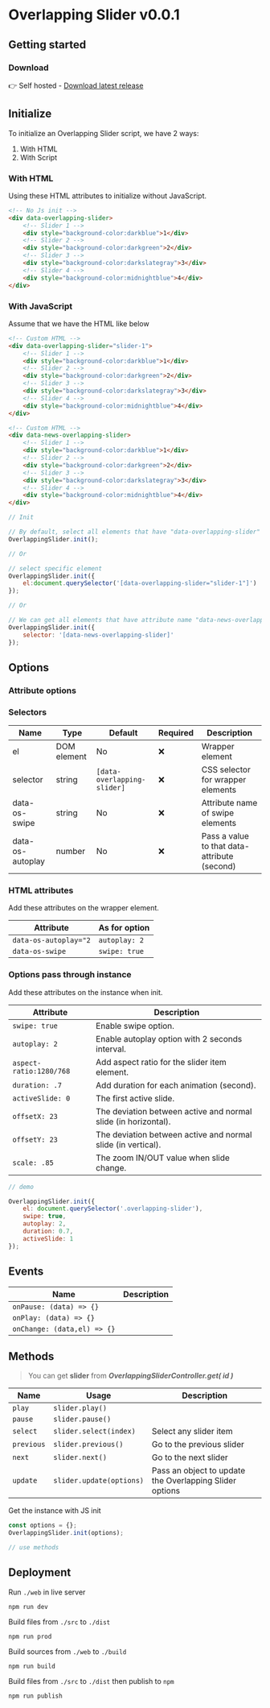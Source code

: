 # Overlapping Slider v0.0.1

## Getting started

### Download

👉 Self hosted - [Download latest release](https://github.com/viivue/easy-tab-accordion/releases/latest)

## Initialize

To initialize an Overlapping Slider script, we have 2 ways:

1. With HTML
2. With Script

### With HTML

Using these HTML attributes to initialize without JavaScript.

```html
<!-- No Js init -->
<div data-overlapping-slider>
    <!-- Slider 1 -->
    <div style="background-color:darkblue">1</div>
    <!-- Slider 2 -->
    <div style="background-color:darkgreen">2</div>
    <!-- Slider 3 -->
    <div style="background-color:darkslategray">3</div>
    <!-- Slider 4 -->
    <div style="background-color:midnightblue">4</div>
</div>
```

### With JavaScript

Assume that we have the HTML like below

```html
<!-- Custom HTML -->
<div data-overlapping-slider="slider-1">
    <!-- Slider 1 -->
    <div style="background-color:darkblue">1</div>
    <!-- Slider 2 -->
    <div style="background-color:darkgreen">2</div>
    <!-- Slider 3 -->
    <div style="background-color:darkslategray">3</div>
    <!-- Slider 4 -->
    <div style="background-color:midnightblue">4</div>
</div>

<!-- Custom HTML -->
<div data-news-overlapping-slider>
    <!-- Slider 1 -->
    <div style="background-color:darkblue">1</div>
    <!-- Slider 2 -->
    <div style="background-color:darkgreen">2</div>
    <!-- Slider 3 -->
    <div style="background-color:darkslategray">3</div>
    <!-- Slider 4 -->
    <div style="background-color:midnightblue">4</div>
</div>
```

```js
// Init

// By default, select all elements that have "data-overlapping-slider" attribute (default name)
OverlappingSlider.init();

// Or

// select specific element
OverlappingSlider.init({
    el:document.querySelector('[data-overlapping-slider="slider-1"]')
});

// Or

// We can get all elements that have attribute name "data-news-overlapping-slider"
OverlappingSlider.init({
    selector: '[data-news-overlapping-slider]'
});
```

## Options

### Attribute options

### Selectors

| Name             | Type        | Default                     | Required | Description                                  |
|------------------|-------------|-----------------------------|----------|----------------------------------------------|
| el               | DOM element | No                          | ❌        | Wrapper element                              |
| selector         | string      | `[data-overlapping-slider]` | ❌        | CSS selector for wrapper elements            |
| data-os-swipe    | string      | No                          | ❌        | Attribute name of swipe elements             |
| data-os-autoplay | number      | No                          | ❌        | Pass a value to that data-attribute (second) |


### HTML attributes

Add these attributes on the wrapper element.

| Attribute              | As for option | 
|------------------------|---------------|
| `data-os-autoplay="2`  | `autoplay: 2` |
| `data-os-swipe`        | `swipe: true` | 

### Options pass through instance

Add these attributes on the instance when init.

| Attribute               | Description                                                    | 
|-------------------------|----------------------------------------------------------------|
| `swipe: true`           | Enable swipe option.                                           |
| `autoplay: 2`           | Enable autoplay option with 2 seconds interval.                |
| `aspect-ratio:1280/768` | Add aspect ratio for the slider item element.                  |
| `duration: .7`          | Add duration for each animation (second).                      | 
| `activeSlide: 0`        | The first active slide.                                        | 
| `offsetX: 23`           | The deviation between active and normal slide (in horizontal). | 
| `offsetY: 23`           | The deviation between active and normal slide (in vertical).   | 
| `scale: .85`            | The zoom IN/OUT value when slide change.                       | 

```js
// demo

OverlappingSlider.init({
    el: document.querySelector('.overlapping-slider'),
    swipe: true,
    autoplay: 2,
    duration: 0.7,
    activeSlide: 1
});
```

## Events

| Name                        | Description | 
|-----------------------------|-------------|
| `onPause: (data) => {}`     |             |
| `onPlay: (data) => {}`      |             |
| `onChange: (data,el) => {}` |             |

## Methods

> You can get **slider** from ***OverlappingSliderController.get( id )***

| Name       | Usage                    | Description                                             | 
|------------|--------------------------|---------------------------------------------------------|
| `play`     | `slider.play()`          |                                                         |
| `pause`    | `slider.pause()`         |                                                         |
| `select`   | `slider.select(index)`   | Select any slider item                                  |
| `previous` | `slider.previous()`      | Go to the previous slider                               |
| `next`     | `slider.next()`          | Go to the next slider                                   |
| `update`   | `slider.update(options)` | Pass an object to update the Overlapping Slider options |

Get the instance with JS init

```js
const options = {};
OverlappingSlider.init(options);

// use methods
```

## Deployment

Run `./web` in live server

```shell
npm run dev
```

Build files from `./src` to `./dist`

```shell
npm run prod
```

Build sources from `./web` to `./build`

```shell
npm run build
```

Build files from `./src` to `./dist` then publish to `npm`

```shell
npm run publish
```